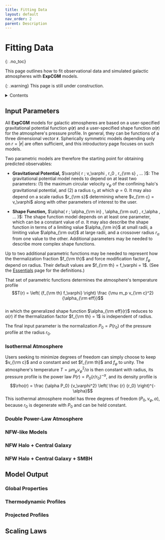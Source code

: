 ```yaml
---
title: Fitting Data
layout: default
nav_order: 2
parent: Description
---
```


<head>
  <title>MathJax tests</title>

  <script src="https://polyfill.io/v3/polyfill.min.js?features=es6"></script>

  <script>
    MathJax = {
     tex: {
      inlineMath: [['$', '$']],
      displayMath: [ ['$$','$$'], ["\\(","\\)"] ],
      processEscapes: true
      }
     };
  </script>

 <script id="MathJax-script" async
     src="https://cdn.jsdelivr.net/npm/mathjax@3/es5/tex-chtml.js">
  </script>
</head>

# Fitting Data
{: .no_toc}

This page outlines how to fit observational data and simulated galactic atmospheres with **ExpCGM** models.

{: .warning}
This page is still under construction.

<details closed markdown="block">
  <summary>
    Contents
  </summary>
   {: .text-delta}
- TOC
{:toc}  
</details>

## Input Parameters

All **ExpCGM** models for galactic atmospheres are based on a user-specified gravitational potential function $\varphi(\mathbf{r})$ and a user-specified shape function $\alpha(\mathbf{r})$ for the atmosphere's pressure profile. In general, they can be functions of a three dimensional vector $\mathbf{r}$. Spherically symmetric models depending only on $r = |\mathbf{r}|$ are often sufficient, and this introductory page focuses on such models.

Two parametric models are therefore the starting point for obtaining predicted observables: 

* **Gravitational Potential,** $\varphi( r ; v_\varphi , r_0 , r_{\rm s} , ... )$: The gravitational potential model needs to depend on at least two parameters: (1) the maximum circular velocity $v_\varphi$ of the confining halo's gravitational potential, and (2) a radius $r_0$ at which $\varphi = 0$. It may also depend on a scale radius $r_{\rm s}$ determining where $v_{\rm c} = v_\varphi$ along with other parameters of interest to the user.

* **Shape Function,** $\alpha( r ; \alpha_{\rm in} , \alpha_{\rm out} , r_\alpha , ... )$: The shape function model depends on at least one parameter, which can be a constant value of $\alpha$. It may also describe the shape function in terms of a limiting value $\alpha_{\rm in}$ at small radii, a limiting value $\alpha_{\rm out}$ at large radii, and a crossover radius $r_\alpha$ from one value to the other. Additional parameters may be needed to describe more complex shape functions.

Up to two additional parametric functions may be needed to represent how the thermalization fraction $f_{\rm th}$ and force modification factor $f_\varphi$ depend on radius. Their default values are $f_{\rm th} = f_\varphi = 1$. (See the [Essentials](Essentials) page for the definitions.)

That set of parametric functions determines the atmosphere's temperature profile
    $$T(r) = \left( {f_{\rm th} f_\varphi} \right) \frac {\mu m_p v_{\rm c}^2} {\alpha_{\rm eff}}$$  
in which the generalized shape function $\alpha_{\rm eff}(r)$ reduces to $\alpha(r)$ if the thermalization factor $f_{\rm th} = 1$ is independent of radius.

The final input parameter is the normalization $P_0 = P(r_0)$ of the pressure profile at the radius $r_0$.

### Isothermal Atmosphere

Users seeking to minimize degrees of freedom can simply choose to keep $v_{\rm c}$ and $\alpha$ constant and set $f_{\rm th}$ and $f_\varphi$ to unity. The atmosphere's temperature $T = \mu m_p v_\varphi^2 / \alpha$ is then constant with radius, its pressure profile is the power law $P(r) = P_0 (r / r_0)^{-\alpha}$, and its density profile is 
  $$\rho(r) = \frac {\alpha P_0} {v_\varphi^2} \left( \frac {r} {r_0} \right)^{-\alpha}$$
This isothermal atmosphere model has three degrees of freedom $(P_0,v_\varphi,\alpha)$, because $r_0$ is degenerate with $P_0$ and can be held constant.

### Double Power-Law Atmosphere

### NFW-like Models

### NFW Halo + Central Galaxy

### NFW Halo + Central Galaxy + SMBH


## Model Output

### Global Properties

### Thermodynamic Profiles

### Projected Profiles


## Scaling Laws


